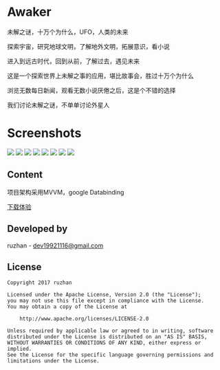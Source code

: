 
Awaker
===============

未解之谜，十万个为什么，UFO，人类的未来

探索宇宙，研究地球文明，了解地外文明，拓展意识，看小说

进入到远古时代，回到从前，了解过去，遇见未来

这是一个探索世界上未解之事的应用，堪比故事会，胜过十万个为什么

浏览无数每日新闻，观看无数小说厌倦之后，这是个不错的选择

我们讨论未解之谜，不单单讨论外星人

Screenshots
===============

![](https://github.com/ruzhan123/awaker/raw/master/gif/awaker01.png)
![](https://github.com/ruzhan123/awaker/raw/master/gif/awaker02.png)
![](https://github.com/ruzhan123/awaker/raw/master/gif/awaker03.png)
![](https://github.com/ruzhan123/awaker/raw/master/gif/awaker04.png)
![](https://github.com/ruzhan123/awaker/raw/master/gif/awaker05.png)
![](https://github.com/ruzhan123/awaker/raw/master/gif/awaker06.png)
![](https://github.com/ruzhan123/awaker/raw/master/gif/awaker07.png)
![](https://github.com/ruzhan123/awaker/raw/master/gif/awaker08.png)



Content
------

项目架构采用MVVM，google Databinding



[下载体验](https://fir.im/r68b)
	  
	


Developed by
-------

 ruzhan - <a href='javascript:'>dev19921116@gmail.com</a>


License
-------

    Copyright 2017 ruzhan

    Licensed under the Apache License, Version 2.0 (the "License");
    you may not use this file except in compliance with the License.
    You may obtain a copy of the License at

        http://www.apache.org/licenses/LICENSE-2.0

    Unless required by applicable law or agreed to in writing, software
    distributed under the License is distributed on an "AS IS" BASIS,
    WITHOUT WARRANTIES OR CONDITIONS OF ANY KIND, either express or implied.
    See the License for the specific language governing permissions and
    limitations under the License.
	

